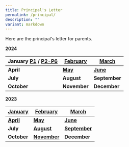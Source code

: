 ```yaml
---
title: Principal's Letter
permalink: /principal/
description: ""
variant: markdown
---
```

Here are the principal's letter for parents.


**2024**

| January [P1](/files/Principal_letters/2024/2024_001_2_Jan_Principal_s_Letter_P1_Final.pdf) / [P2-P6](/files/Principal_letters/2024/2024_001_3_Jan_Principal_s_Letter_P2_to_6_Final_.pdf) | [February](/files/Principal_letters/2024/2024_5_Feb_Principal_s_Letter_Final.pdf) | [March](/files/Principal_letters/2024/2024_03_18_March_Principals_Letter_Final.pdf) |
| -------- | -------- | -------- |
|**April** | **[May](/files/Principal_letters/2024/2024_May_Principal_Letter_Final.pdf)**  |  **[June](/files/Principal_letters/2024/2024_Jun_Principal_Letter.pdf)** |
| **July** | **August** | **September** |
| **October** | **November** | **December** |


**2023**

| [January](/files/Principal_letters/2023/2023_01_Jan_Principal_Letter.pdf) | [February](/files/Principal_letters/2023/2023_13%20Feb%20Principal%20Letter_Final.pdf) | [March](/files/Principal_letters/2023/2023_20%20Mar_Principals%20Letter.pdf) |
| -------- | -------- | -------- |
|**[April](/files/Principal_letters/2023/2023_20%20april_principals%20letter%20_april_final.pdf)** | **[May](/files/Principal_letters/2023/2023_may_principal%20letter.pdf)** | **[June](/files/Principal_letters/2023/2023_26%20june%20principalletter.pdf)** |
| **July** | **[August](/files/Principal_letters/2023/2023%20august%20principal%20letter.pdf)** | **[September](/files/Principal_letters/2023/2023%20sept_principal%20letter_final.pdf)** |
| **October** | **[November](/files/Principal_letters/2023/2023_nov%20principal's%20letter_final.pdf)** | **December** |